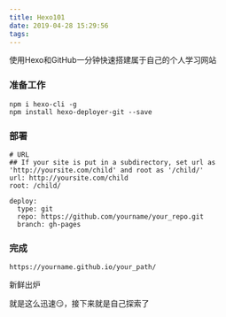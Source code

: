 ```yaml
---
title: Hexo101
date: 2019-04-28 15:29:56
tags: 
---
```


使用Hexo和GitHub一分钟快速搭建属于自己的个人学习网站

<!--more-->

### 准备工作

```
npm i hexo-cli -g
npm install hexo-deployer-git --save
```

### 部署

```
# URL
## If your site is put in a subdirectory, set url as 'http://yoursite.com/child' and root as '/child/'
url: http://yoursite.com/child
root: /child/
```

```
deploy:
  type: git
  repo: https://github.com/yourname/your_repo.git
  branch: gh-pages
```

### 完成

```
https://yourname.github.io/your_path/
```
新鲜出炉

就是这么迅速😏，接下来就是自己探索了
